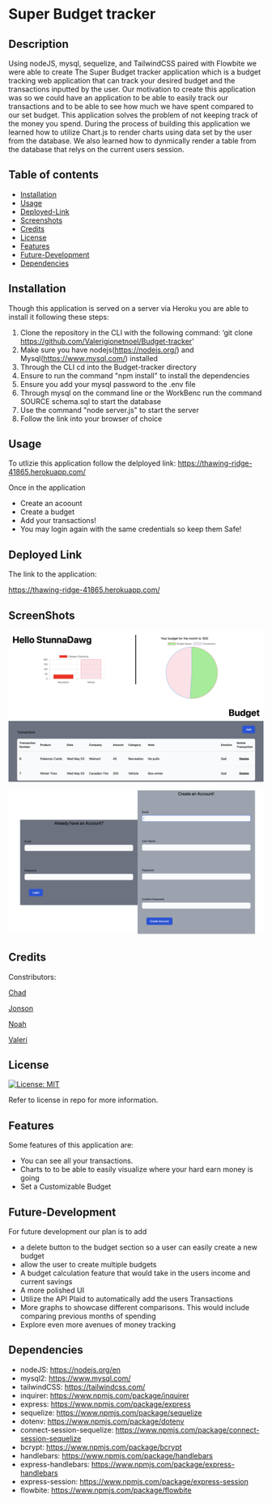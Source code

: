 # Super Budget tracker

## Description

Using nodeJS, mysql, sequelize, and TailwindCSS paired with Flowbite we were able to create The Super Budget tracker application which is a budget tracking web application that can track your desired budget and the transactions inputted by the user. Our motivation to create this application was so we could have an application to be able to easily track our transactions and to be able to see how much we have spent compared to our set budget. This application solves the problem of not keeping track of the money you spend. During the process of building this application we learned how to utilize Chart.js to render charts using data set by the user from the database. We also learned how to dynmically render a table from the database that relys on the current users session.

## Table of contents

- [Installation](#installation)
- [Usage](#usage)
- [Deployed-Link](#deployed-link)
- [Screenshots](#screenshots)
- [Credits](#credits)
- [License](#license)
- [Features](#features)
- [Future-Development](#future-development)
- [Dependencies](#dependencies)

## Installation

Though this application is served on a server via Heroku you are able to install it following these steps:

1. Clone the repository in the CLI with the following command: ‘git clone https://github.com/Valerigionetnoel/Budget-tracker'
2. Make sure you have nodejs(https://nodejs.org/) and  Mysql(https://www.mysql.com/) installed
3. Through the CLI cd into the Budget-tracker directory
4. Ensure to run the command "npm install" to install the dependencies
5. Ensure you add your mysql password to the .env file
6. Through mysql on the command line or the WorkBenc run the command SOURCE schema.sql to start the database 
7. Use the command "node server.js" to start the server
8. Follow the link into your browser of choice

## Usage

To utlizie this application follow the delployed link: https://thawing-ridge-41865.herokuapp.com/

Once in the application
- Create an acoount
- Create a budget
- Add your transactions!
- You may login again with the same credentials so keep them Safe!

## Deployed Link

The link to the application:

https://thawing-ridge-41865.herokuapp.com/

## ScreenShots

![Our awesome login page](./assets/image/Screenshot%202023-05-03%20at%205.42.22%20PM.png)

![Our awesome Dashboard](./assets/image/Screenshot%202023-05-03%20at%205.39.57%20PM.png)


## Credits

Constributors:

[Chad](https://github.com/APOLAKl)

[Jonson](https://github.com/StunnaDawg)

[Noah](https://github.com/noahbeaton)

[Valeri](https://github.com/Valerigionetnoel)

## License

[![License: MIT](https://img.shields.io/badge/License-MIT-yellow.svg)](https://opensource.org/licenses/MIT)

Refer to license in repo for more information.

## Features

Some features of this application are:

- You can see all your transactions.
- Charts to to be able to easily visualize where your hard earn money is going
- Set a Customizable Budget 

## Future-Development

For future development our plan is to add 
- a delete button to the budget section so a user can easily create a new budget 
- allow the user to create multiple budgets
- A budget calculation feature that would take in the users income and current savings
- A more polished UI
- Utilize the API Plaid to automatically add the users Transactions
- More graphs to showcase different comparisons. This would include comparing previous months of spending
- Explore even more avenues of money tracking

## Dependencies

- nodeJS: https://nodejs.org/en
- mysql2: https://www.mysql.com/
- tailwindCSS: https://tailwindcss.com/
- inquirer: https://www.npmjs.com/package/inquirer
- express: https://www.npmjs.com/package/express
- sequelize: https://www.npmjs.com/package/sequelize
- dotenv: https://www.npmjs.com/package/dotenv
- connect-session-sequelize: https://www.npmjs.com/package/connect-session-sequelize
- bcrypt: https://www.npmjs.com/package/bcrypt 
- handlebars: https://www.npmjs.com/package/handlebars 
- express-handlebars: https://www.npmjs.com/package/express-handlebars 
- express-session: https://www.npmjs.com/package/express-session 
- flowbite: https://www.npmjs.com/package/flowbite
